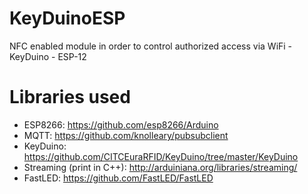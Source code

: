 # KeyDuinoESP
NFC enabled module in order to control authorized access via WiFi
    - KeyDuino
    - ESP-12

# Libraries used
- ESP8266: https://github.com/esp8266/Arduino
- MQTT: https://github.com/knolleary/pubsubclient
- KeyDuino: https://github.com/CITCEuraRFID/KeyDuino/tree/master/KeyDuino
- Streaming (print in C++): http://arduiniana.org/libraries/streaming/
- FastLED: https://github.com/FastLED/FastLED
